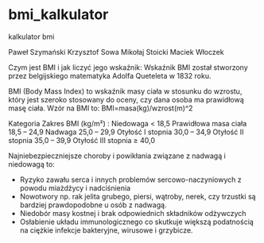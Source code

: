 
# bmi_kalkulator

kalkulator bmi

Paweł Szymański
Krzysztof Sowa
Mikołaj Stoicki
Maciek Włoczek

Czym jest BMI i jak liczyć jego wskaźnik:
Wskaźnik BMI został stworzony przez belgijskiego matematyka Adolfa Queteleta w 1832 roku.

BMI (Body Mass Index) to wskaźnik masy ciała w stosunku do wzrostu, który jest szeroko stosowany do oceny, czy dana osoba ma prawidłową masę ciała. Wzór na BMI to:
BMI=masa(kg)/wzrost(m)^2

Kategoria	Zakres BMI (kg/m²) :
Niedowaga	< 18,5
Prawidłowa masa ciała	18,5 – 24,9
Nadwaga	25,0 – 29,9
Otyłość I stopnia	30,0 – 34,9
Otyłość II stopnia	35,0 – 39,9
Otyłość III stopnia	≥ 40,0

Najniebezpieczniejsze choroby i powikłania związane z nadwagą i niedowagą to:
- Ryzyko zawału serca i innych problemów sercowo-naczyniowych z powodu miażdżycy i nadciśnienia
- Nowotwory np. rak jelita grubego, piersi, wątroby, nerek, czy trzustki są bardziej prawdopodobne u osób z nadwagą.
- Niedobór masy kostnej i brak odpowiednich składników odżywczych
- Osłabienie układu immunologicznego co skutkuje większą podatnością na ciężkie infekcje bakteryjne, wirusowe i grzybicze.
